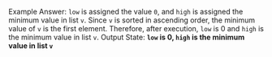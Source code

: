 Example Answer:
`low` is assigned the value `0`, and `high` is assigned the minimum value in list `v`. Since `v` is sorted in ascending order, the minimum value of `v` is the first element. Therefore, after execution, `low` is 0 and `high` is the minimum value in list `v`.
Output State: **`low` is 0, `high` is the minimum value in list `v`**